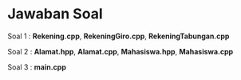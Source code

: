 # Jawaban Soal

Soal 1 : **Rekening.cpp**, **RekeningGiro.cpp**, **RekeningTabungan.cpp**

Soal 2 : **Alamat.hpp**, **Alamat.cpp**, **Mahasiswa.hpp**, **Mahasiswa.cpp**

Soal 3 : **main.cpp**
